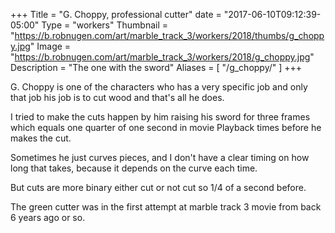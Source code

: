 +++
Title = "G. Choppy, professional cutter"
date = "2017-06-10T09:12:39-05:00"
Type = "workers"
Thumbnail = "https://b.robnugen.com/art/marble_track_3/workers/2018/thumbs/g_choppy.jpg"
Image = "https://b.robnugen.com/art/marble_track_3/workers/2018/g_choppy.jpg"
Description = "The one with the sword"
Aliases = [
   "/g_choppy/"
]
+++

G. Choppy is one of the characters who has a very specific job and only that job his job is to cut wood and that's all he does.  

I tried to make the cuts happen by him raising his sword for three frames which equals one quarter of one second in movie Playback times before he makes the cut.

Sometimes he just curves pieces, and I don't have a clear timing on how long that takes, because it depends on the curve each time.

But cuts are more binary either cut or not cut so 1/4 of a second before.

The green cutter was in the first attempt at marble track 3 movie from back 6 years ago or so.

